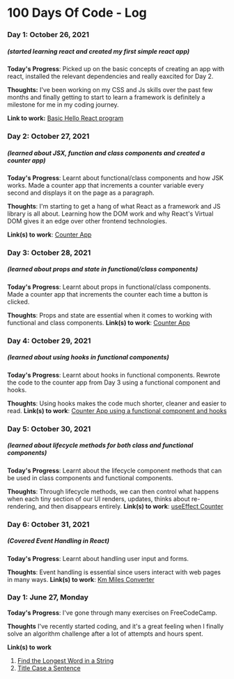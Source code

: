 # 100 Days Of Code - Log

### Day 1: October 26, 2021 
##### (started learning react and created my first simple react app)

**Today's Progress**: Picked up on the basic concepts of creating an app with react, installed the relevant dependencies and really eaxcited for Day 2.

**Thoughts:** I've been working on my CSS and Js skills over the past few months and finally getting to start to learn a framework is definitely a milestone for me in my coding journey.

**Link to work:** [Basic Hello React program](https://stackblitz.com/edit/hello-react-example-euvfaw)

### Day 2: October 27, 2021 
##### (learned about JSX, function and class components and created a counter app)

**Today's Progress**: Learnt about functional/class components and how JSK works.  Made a counter app that increments a counter variable every second and displays it on the page as a paragraph.

**Thoughts**:  I'm starting to get a hang of what React as a framework and JS library is all about. Learning how the DOM work and why React's Virtual DOM gives it an edge over other frontend technologies.

**Link(s) to work**: [Counter App](https://github.com/roy-eugene049/react-jsx-counter-app)

### Day 3: October 28, 2021 
##### (learned about props and state in functional/class components)

**Today's Progress**: Learnt about props in functional/class components. Made a counter app that increments the counter each time a button is clicked. 

**Thoughts**: Props and state are essential when it comes to working with functional and class components.
**Link(s) to work**: [Counter App](https://github.com/roy-eugene049/react-state-counter-example)

### Day 4: October 29, 2021 
##### (learned about using hooks in functional components)

**Today's Progress**: Learnt about hooks in functional components. Rewrote the code to the counter app from Day 3 using a functional component and hooks. 

**Thoughts**: Using hooks makes the code much shorter, cleaner and easier to read.
**Link(s) to work**: [Counter App using a functional component and hooks](https://github.com/roy-eugene049/react-hooks-counter)

### Day 5: October 30, 2021 
##### (learned about lifecycle methods for both class and functional components)

**Today's Progress**: Learnt about the lifecycle component methods that can be used in class components and functional components. 

**Thoughts**: Through lifecycle methods, we can then control what happens when each tiny section of our UI renders, updates, thinks about re-rendering, and then disappears entirely.
**Link(s) to work**: [useEffect Counter](https://stackblitz.com/edit/react-hooks-useeffect-counter-example-vh5as3?file)

### Day 6: October 31, 2021 
##### (Covered Event Handling in React)

**Today's Progress**: Learnt about handling user input and forms. 

**Thoughts**: Event handling is essential since users interact with web pages in many ways.
**Link(s) to work**: [Km Miles Converter](https://github.com/roy-eugene049/react-km-miles-converter)

### Day 1: June 27, Monday

**Today's Progress**: I've gone through many exercises on FreeCodeCamp.

**Thoughts** I've recently started coding, and it's a great feeling when I finally solve an algorithm challenge after a lot of attempts and hours spent.

**Link(s) to work**
1. [Find the Longest Word in a String](https://www.freecodecamp.com/challenges/find-the-longest-word-in-a-string)
2. [Title Case a Sentence](https://www.freecodecamp.com/challenges/title-case-a-sentence)
